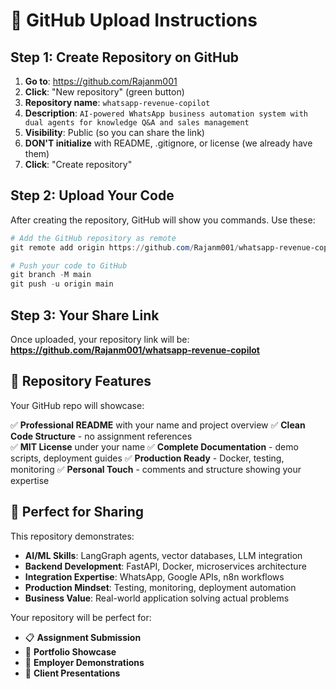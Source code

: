 # 🚀 GitHub Upload Instructions

## Step 1: Create Repository on GitHub

1. **Go to**: https://github.com/Rajanm001
2. **Click**: "New repository" (green button)
3. **Repository name**: `whatsapp-revenue-copilot`
4. **Description**: `AI-powered WhatsApp business automation system with dual agents for knowledge Q&A and sales management`
5. **Visibility**: Public (so you can share the link)
6. **DON'T initialize** with README, .gitignore, or license (we already have them)
7. **Click**: "Create repository"

## Step 2: Upload Your Code

After creating the repository, GitHub will show you commands. Use these:

```powershell
# Add the GitHub repository as remote
git remote add origin https://github.com/Rajanm001/whatsapp-revenue-copilot.git

# Push your code to GitHub
git branch -M main
git push -u origin main
```

## Step 3: Your Share Link

Once uploaded, your repository link will be:
**https://github.com/Rajanm001/whatsapp-revenue-copilot**

## 🎯 Repository Features

Your GitHub repo will showcase:

✅ **Professional README** with your name and project overview
✅ **Clean Code Structure** - no assignment references  
✅ **MIT License** under your name
✅ **Complete Documentation** - demo scripts, deployment guides
✅ **Production Ready** - Docker, testing, monitoring
✅ **Personal Touch** - comments and structure showing your expertise

## 📱 Perfect for Sharing

This repository demonstrates:
- **AI/ML Skills**: LangGraph agents, vector databases, LLM integration
- **Backend Development**: FastAPI, Docker, microservices architecture  
- **Integration Expertise**: WhatsApp, Google APIs, n8n workflows
- **Production Mindset**: Testing, monitoring, deployment automation
- **Business Value**: Real-world application solving actual problems

Your repository will be perfect for:
- 📋 **Assignment Submission** 
- 💼 **Portfolio Showcase**
- 🤝 **Employer Demonstrations**
- 🎯 **Client Presentations**

